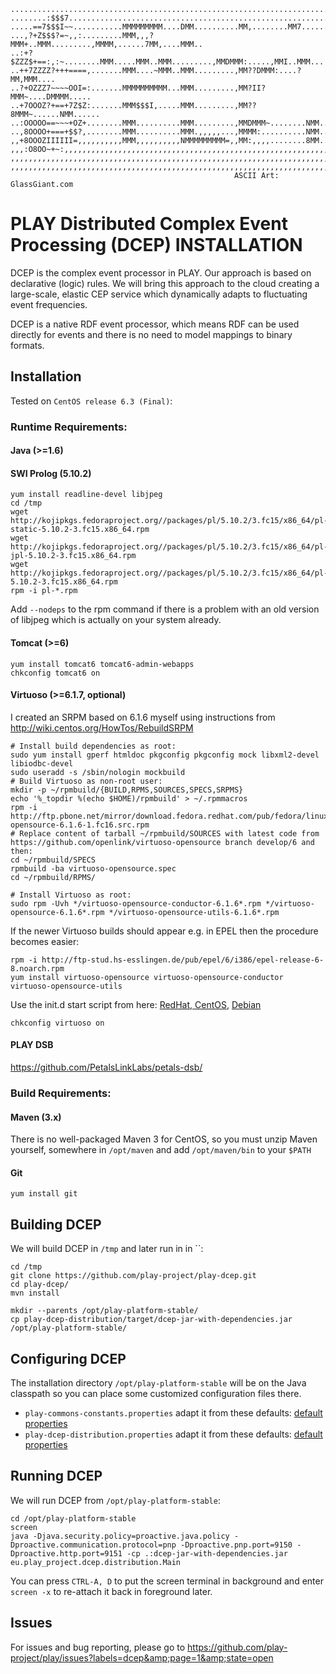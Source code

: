     ...........................................................................
    ........:$$$7..............................................................
    .....==7$$$I~~...........MMMMMMMMM....DMM..........MM,........MM7......MM..
    ...,?+Z$$$?=~,,:.........MMM,,,?MMM+..MMM.........,MMMM,......7MM,....MMM..
    ..:+?$ZZZ$+==:,:~........MMM.....MMM..MMM.........,MMDMMM:.....,MMI..MMM...
    ..++7ZZZZ?+++====,.......MMM....~MMM..MMM.........,MM??DMMM:....?MM,MMM....
    ..?+OZZZ7~~~~OOI=:.......MMMMMMMMMM...MMM.........,MM?II?MMM~....DMMMM.....
    ..+7OOOZ?+==+7Z$Z:.......MMM$$$I,.....MMM.........,MM??8MMM~......NMM......
    ..:OOOOO==~~~+OZ+........MMM..........MMM.........,MMDMMM~........NMM......
    ..,8OOOO+===+$$?,........MMM..........MMM.,,,,,...,MMMM:..........NMM......
    ,,+8OOOZIIIIII=,,,,,,,,,,MMM,,,,,,,,,,NMMMMMMMMM=,,MM:,,,,........8MM......
    ,,,:O8OO~+~:,,,,,,,,,,,,,,,,,,,,,,,,,,,,,,,,,,,,,,,,,,,,,,,,,,,,,,,,,,,,,,,
    ,,,,,,,,,,,,,,,,,,,,,,,,,,,,,,,,,,,,,,,,,,,,,,,,,,,,,,,,,,,,,,,,,,,,,,,,,,,
    ,,,,,,,,,,,,,,,,,,,,,,,,,,,,,,,,,,,,,,,,,,,,,,,,,,,,,,,,,,,,,,,,,,,,,,,,,,,
                                                      ASCII Art: GlassGiant.com

PLAY Distributed Complex Event Processing (DCEP) INSTALLATION
=============================================================
DCEP is the complex event processor in PLAY. Our approach is based on declarative
(logic) rules. We will bring this approach to the cloud creating a large-scale,
elastic CEP service which dynamically adapts to fluctuating event frequencies.

DCEP is a native RDF event processor, which means RDF can be used directly for
events and there is no need to model mappings to binary formats.

Installation
------------
Tested on `CentOS release 6.3 (Final)`:

### Runtime Requirements:
#### Java (>=1.6)
#### SWI Prolog (5.10.2)
```
yum install readline-devel libjpeg
cd /tmp
wget http://kojipkgs.fedoraproject.org//packages/pl/5.10.2/3.fc15/x86_64/pl-static-5.10.2-3.fc15.x86_64.rpm
wget http://kojipkgs.fedoraproject.org//packages/pl/5.10.2/3.fc15/x86_64/pl-jpl-5.10.2-3.fc15.x86_64.rpm
wget http://kojipkgs.fedoraproject.org//packages/pl/5.10.2/3.fc15/x86_64/pl-5.10.2-3.fc15.x86_64.rpm
rpm -i pl-*.rpm
```
Add `--nodeps` to the rpm command if there is a problem with an old version of libjpeg which is actually on your system already.

#### Tomcat (>=6)
```
yum install tomcat6 tomcat6-admin-webapps
chkconfig tomcat6 on
```
#### Virtuoso (>=6.1.7, optional)
I created an SRPM based on 6.1.6 myself using instructions from http://wiki.centos.org/HowTos/RebuildSRPM 
```
# Install build dependencies as root:
sudo yum install gperf htmldoc pkgconfig pkgconfig mock libxml2-devel libiodbc-devel
sudo useradd -s /sbin/nologin mockbuild
# Build Virtuoso as non-root user:
mkdir -p ~/rpmbuild/{BUILD,RPMS,SOURCES,SPECS,SRPMS}
echo '%_topdir %(echo $HOME)/rpmbuild' > ~/.rpmmacros
rpm -i http://ftp.pbone.net/mirror/download.fedora.redhat.com/pub/fedora/linux/updates/16/SRPMS/virtuoso-opensource-6.1.6-1.fc16.src.rpm
# Replace content of tarball ~/rpmbuild/SOURCES with latest code from https://github.com/openlink/virtuoso-opensource branch develop/6 and then:
cd ~/rpmbuild/SPECS
rpmbuild -ba virtuoso-opensource.spec
cd ~/rpmbuild/RPMS/

# Install Virtuoso as root:
sudo rpm -Uvh */virtuoso-opensource-conductor-6.1.6*.rpm */virtuoso-opensource-6.1.6*.rpm */virtuoso-opensource-utils-6.1.6*.rpm
```

If the newer Virtuoso builds should appear e.g. in EPEL then the procedure becomes easier:
```
rpm -i http://ftp-stud.hs-esslingen.de/pub/epel/6/i386/epel-release-6-8.noarch.rpm
yum install virtuoso-opensource virtuoso-opensource-conductor virtuoso-opensource-utils
```
Use the init.d start script from here: [RedHat, CentOS](https://gist.github.com/stuehmer/5481356), [Debian](http://tw2.tw.rpi.edu/zhengj3/virtuoso/virtuoso-opensource-6.1.1/debian/init.d)
```
chkconfig virtuoso on
```
#### PLAY DSB
https://github.com/PetalsLinkLabs/petals-dsb/

### Build Requirements:
#### Maven (3.x)
There is no well-packaged Maven 3 for CentOS, so you must unzip Maven yourself, somewhere in `/opt/maven` and add `/opt/maven/bin` to your `$PATH`
#### Git
```
yum install git
```

Building DCEP
-------------
We will build DCEP in `/tmp` and later run in in ``:
```
cd /tmp
git clone https://github.com/play-project/play-dcep.git
cd play-dcep/
mvn install

mkdir --parents /opt/play-platform-stable/
cp play-dcep-distribution/target/dcep-jar-with-dependencies.jar /opt/play-platform-stable/
```

Configuring DCEP
----------------
The installation directory `/opt/play-platform-stable` will be on the Java classpath so you can place some customized configuration files there.

- `play-commons-constants.properties` adapt it from these defaults: [default properties](https://github.com/play-project/play-commons/blob/master/play-commons-constants/src/main/resources/play-commons-constants-defaults.properties)
- `play-dcep-distribution.properties` adapt it from these defaults: [default properties](https://github.com/play-project/play-dcep/blob/master/play-dcep-api/src/main/resources/play-dcep-distribution-defaults.properties)

Running DCEP
------------
We will run DCEP from `/opt/play-platform-stable`:
```
cd /opt/play-platform-stable
screen
java -Djava.security.policy=proactive.java.policy -Dproactive.communication.protocol=pnp -Dproactive.pnp.port=9150 -Dproactive.http.port=9151 -cp .:dcep-jar-with-dependencies.jar eu.play_project.dcep.distribution.Main
```
You can press `CTRL-A, D` to put the screen terminal in background and enter `screen -x` to re-attach it back in foreground later.


Issues
------
For issues and bug reporting, please go to https://github.com/play-project/play/issues?labels=dcep&amp;page=1&amp;state=open
